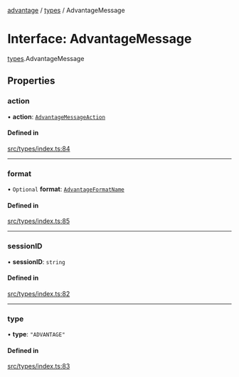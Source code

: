 [advantage](../index.md) / [types](../modules/types.md) / AdvantageMessage

# Interface: AdvantageMessage

[types](../modules/types.md).AdvantageMessage

## Properties

### action

• **action**: [`AdvantageMessageAction`](../enums/types.AdvantageMessageAction.md)

#### Defined in

[src/types/index.ts:84](https://github.com/madington/advantage/blob/1529685a28e94a7188513095bd1e6443524e7e35/src/types/index.ts#L84)

___

### format

• `Optional` **format**: [`AdvantageFormatName`](../enums/types.AdvantageFormatName.md)

#### Defined in

[src/types/index.ts:85](https://github.com/madington/advantage/blob/1529685a28e94a7188513095bd1e6443524e7e35/src/types/index.ts#L85)

___

### sessionID

• **sessionID**: `string`

#### Defined in

[src/types/index.ts:82](https://github.com/madington/advantage/blob/1529685a28e94a7188513095bd1e6443524e7e35/src/types/index.ts#L82)

___

### type

• **type**: ``"ADVANTAGE"``

#### Defined in

[src/types/index.ts:83](https://github.com/madington/advantage/blob/1529685a28e94a7188513095bd1e6443524e7e35/src/types/index.ts#L83)
